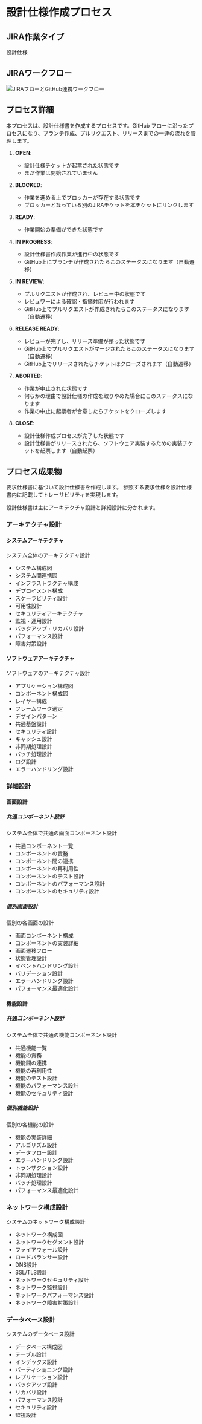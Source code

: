 # 設計仕様作成プロセス

## JIRA作業タイプ

設計仕様

## JIRAワークフロー

![JIRAフローとGitHub連携ワークフロー](../draw.io/jiraflow-github.drawio.svg)

## プロセス詳細

本プロセスは、設計仕様書を作成するプロセスです。GitHub フローに沿ったプロセスになり、ブランチ作成、プルリクエスト、リリースまでの一連の流れを管理します。

1.  **OPEN**:
    *   設計仕様チケットが起票された状態です
    *   まだ作業は開始されていません

2.  **BLOCKED**:
    *   作業を進める上でブロッカーが存在する状態です
    *   ブロッカーとなっている別のJIRAチケットを本チケットにリンクします

3.  **READY**:
    *   作業開始の準備ができた状態です

4.  **IN PROGRESS**:
    *   設計仕様書作成作業が進行中の状態です
    *   GitHub上にブランチが作成されたらこのステータスになります（自動遷移）

5.  **IN REVIEW**:
    *   プルリクエストが作成され、レビュー中の状態です
    *   レビュワーによる確認・指摘対応が行われます
    *   GitHub上でプルリクエストが作成されたらこのステータスになります（自動遷移）

6.  **RELEASE READY**:
    *   レビューが完了し、リリース準備が整った状態です
    *   GitHub上でプルリクエストがマージされたらこのステータスになります（自動遷移）
    *   GitHub上でリリースされたらチケットはクローズされます（自動遷移）

7.  **ABORTED**:
    *   作業が中止された状態です
    *   何らかの理由で設計仕様の作成を取りやめた場合にこのステータスになります
    *   作業の中止に起票者が合意したらチケットをクローズします

8.  **CLOSE**:
    *   設計仕様作成プロセスが完了した状態です
    *   設計仕様書がリリースされたら、ソフトウェア実装するための実装チケットを起票します（自動起票）

## プロセス成果物

要求仕様書に基づいて設計仕様書を作成します。
参照する要求仕様を設計仕様書内に記載してトレーサビリティを実現します。

設計仕様書は主にアーキテクチャ設計と詳細設計に分かれます。

### アーキテクチャ設計

#### システムアーキテクチャ

システム全体のアーキテクチャ設計

- システム構成図
- システム間連携図
- インフラストラクチャ構成
- デプロイメント構成
- スケーラビリティ設計
- 可用性設計
- セキュリティアーキテクチャ
- 監視・運用設計
- バックアップ・リカバリ設計
- パフォーマンス設計
- 障害対策設計

#### ソフトウェアアーキテクチャ

ソフトウェアのアーキテクチャ設計

- アプリケーション構成図
- コンポーネント構成図
- レイヤー構成
- フレームワーク選定
- デザインパターン
- 共通基盤設計
- セキュリティ設計
- キャッシュ設計
- 非同期処理設計
- バッチ処理設計
- ログ設計
- エラーハンドリング設計

### 詳細設計

#### 画面設計

##### 共通コンポーネント設計

システム全体で共通の画面コンポーネント設計

- 共通コンポーネント一覧
- コンポーネントの責務
- コンポーネント間の連携
- コンポーネントの再利用性
- コンポーネントのテスト設計
- コンポーネントのパフォーマンス設計
- コンポーネントのセキュリティ設計

##### 個別画面設計

個別の各画面の設計

- 画面コンポーネント構成
- コンポーネントの実装詳細
- 画面遷移フロー
- 状態管理設計
- イベントハンドリング設計
- バリデーション設計
- エラーハンドリング設計
- パフォーマンス最適化設計

#### 機能設計

##### 共通コンポーネント設計

システム全体で共通の機能コンポーネント設計

- 共通機能一覧
- 機能の責務
- 機能間の連携
- 機能の再利用性
- 機能のテスト設計
- 機能のパフォーマンス設計
- 機能のセキュリティ設計

##### 個別機能設計

個別の各機能の設計

- 機能の実装詳細
- アルゴリズム設計
- データフロー設計
- エラーハンドリング設計
- トランザクション設計
- 非同期処理設計
- バッチ処理設計
- パフォーマンス最適化設計

### ネットワーク構成設計

システムのネットワーク構成設計

- ネットワーク構成図
- ネットワークセグメント設計
- ファイアウォール設計
- ロードバランサー設計
- DNS設計
- SSL/TLS設計
- ネットワークセキュリティ設計
- ネットワーク監視設計
- ネットワークパフォーマンス設計
- ネットワーク障害対策設計

### データベース設計

システムのデータベース設計

- データベース構成図
- テーブル設計
- インデックス設計
- パーティショニング設計
- レプリケーション設計
- バックアップ設計
- リカバリ設計
- パフォーマンス設計
- セキュリティ設計
- 監視設計 